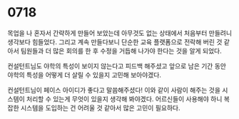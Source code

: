 # 0718



목업을 나 혼자서 간략하게 만들어 보았는데 아무것도 없는 상태에서 처음부터 만들려니 생각보다 힘들었다. 그리고 계속 만들다보니 단순한 교육 플랫폼으로 전락해 버린 것 같아서 팀원들과 더 많은 회의를 한 후 수정을 거듭해 나가야 한다는 것을 알게 되었다.

컨설턴트님도 야학의 특성이 보이지 않는다고 피드백 해주셨고 앞으로 남은 기간 동안 야학의 특성을 어떻게 더 살릴 수 있을지 고민해 보아야겠다.

컨설턴트님이 페이스 아이디가 좋다고 말씀해주셨다! 이와 같이 사람이 해주는 것을 시스템이 처리할 수 있는게 무엇이 있을지 생각해 봐야겠다. 어르신들이 사용해야 하니 복잡한 시스템을 도입하는 건 어려울 것 같아서 많은 고민이 필요하다.


